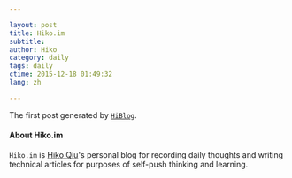 ```yaml
---

layout: post  
title: Hiko.im 
subtitle:   
author: Hiko  
category: daily
tags: daily   
ctime: 2015-12-18 01:49:32  
lang: zh  

---
```


The first post generated by [`HiBlog`](https://github.com/HikoQiu/HiBlog).

#### About Hiko.im

`Hiko.im` is [Hiko Qiu](http://github.com/HikoQiu)'s personal blog for recording daily thoughts and writing technical articles for purposes of self-push thinking and learning.


